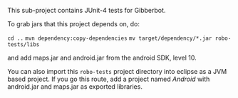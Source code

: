 This sub-project contains JUnit-4 tests for Gibberbot.

To grab jars that this project depends on, do:

   `cd ..`
   `mvn dependency:copy-dependencies`
   `mv target/dependency/*.jar robo-tests/libs`

and add maps.jar and android.jar from the android SDK, level 10.

You can also import this `robo-tests` project directory into eclipse as a JVM based project.  If you go this route, add a project named _Android_ with android.jar and maps.jar as exported libraries.

